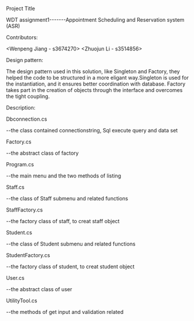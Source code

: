 Project Title

WDT assignment1-------Appointment Scheduling and Reservation system (ASR)


Contributors:

<Wenpeng Jiang - s3674270>
<Zhuojun Li - s3514856>

Design pattern:

The design pattern used in this solution, like Singleton and Factory, they helped the code to be structured in a more eligant way.Singleton is used for the instantiation, and it ensures better coordination with database. Factory takes part in the creation of objects through the interface and overcomes the tight coupling.

Description:

Dbconnection.cs

--the class contained connectionstring, Sql execute query and data set

Factory.cs

--the abstract class of factory

Program.cs

--the main menu and the two methods of listing

Staff.cs

--the class of Staff submenu and related functions

StaffFactory.cs

--the factory class of staff, to creat staff object

Student.cs

--the class of Student submenu and related functions

StudentFactory.cs

--the factory class of student, to creat student object

User.cs

--the abstract class of user

UtilityTool.cs

--the methods of get input and validation related



